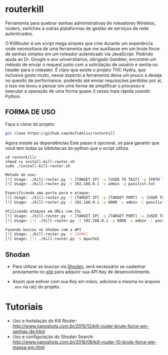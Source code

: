 # routerkill
Ferramenta para quebrar senhas administrativas de roteadores Wireless, routers, switches e outras plataformas de gestão de serviços de rede autenticados. 


O KillRouter é um script mega simples que criei durante um experiência onde necessitava de uma ferramenta que me auxiliasse em um brute force de senhas simples em um roteador autenticado via JavaScript. Pedindo ajuda ao Dr. Google e aos universitários, obrigado Gambler, encontrei um método de enviar o request junto com a solicitação de usuário e senha no header para o roteador. É claro que existe o projeto THC Hydra, que inclusive gosto muito, nesse aspecto a ferramenta deixa um pouco a deseja no quesito de performance, podendo até enviar requisições perdidas por aí, e isso me levou a pensar em uma forma de simplificar o processo e executar a operação de uma forma quase 3 vezes mais rápida usando Python.


## FORMA DE USO 

Faça o clone do projeto:

```bash
git clone https://github.com/msfidelis/routerkill
```

Agora instale as dependências
Este passo é opcional, só para garantir que você tem todas as bibliotecas do python que o script utiliza.

```
cd routerkill/  
chmod +x install-kill-router.sh  
sudo ./install-kill-router.sh
```

```bash
Método de uso:
[!] Usage: ./kill-router.py -t [TARGET IP] -u [USER TO TEST] -p [PATH TO PASSLIST]  
[!] Usage: ./kill-router.py -t 192.168.0.1 -u admin -p passlist.txt  
```

```bash
Especificando uma porta para o ataque:
[!] Usage: ./kill-router.py -t [TARGET IP] -p [TARGET PORT] -u [USER TO TEST] -l [PATH TO PASSLIST]
[!] Usage: ./kill-router.py -t 192.168.0.1 -p 8080 -u admin -l passlist.txt

```


```bash
Utilizando ataques em URLs com SSL 
[!] Usage: ./kill-router.py -t [TARGET IP] -p [TARGET PORT] -u [USER TO TEST] -l [PATH TO PASSLIST] -m [PROTOCOL]
[!] Usage: [!] ./kill-router.py -t 192.168.0.1 -p 8080 -u admin -l passlist.txt -m https", 'red'
```

```bash
Fazendo buscas no Shodan com a API 
[!] Usage: ./kill-router.py -s [DORK]
[!] Usage: [!] ./kill-router.py -S Apache2
```

## Shodan 

* Para utilizar as buscas via [Shodan](https://shodan.io), será necessário se cadastrar previamente no [site](https://account.shodan.io/login) para adquirir sua API Key de desenvolvimento. 

* Assim que estiver com sua Key em mãos, adicione a mesma no arquivo `.env` na raiz do projeto.

# Tutoriais
* Uso e Instalação do Kill Router: http://www.nanoshots.com.br/2015/12/kill-router-brute-force-em-senhas-de.html
* Uso e configuração do Shodan Search: http://www.nanoshots.com.br/2016/06/kill-router-10-brute-force-em-massa-em.html
